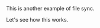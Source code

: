 This is another example of file sync.

Let's see how this works.
<!--stackedit_data:
eyJoaXN0b3J5IjpbMjAzOTQ2ODUyMV19
-->